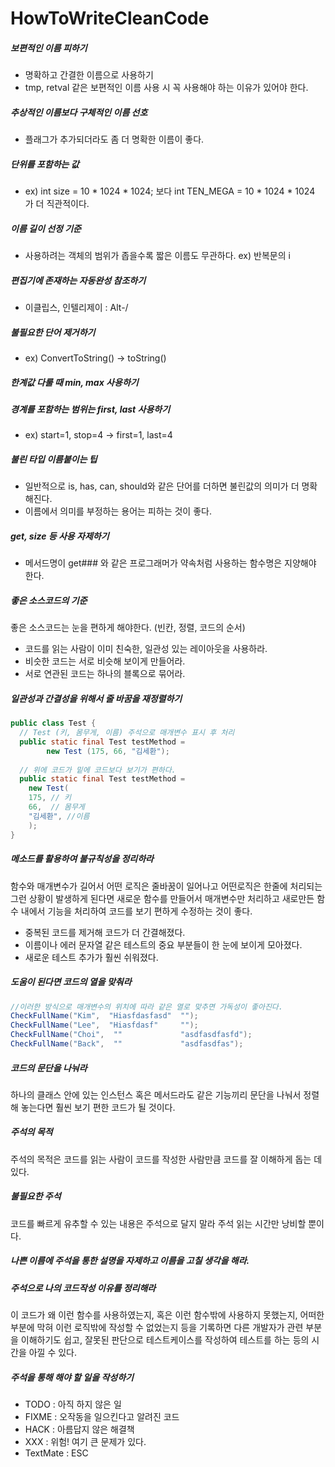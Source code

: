 # HowToWriteCleanCode
##### 보편적인 이름 피하기
- 명확하고 간결한 이름으로 사용하기
- tmp, retval 같은 보편적인 이름 사용 시 꼭 사용해야 하는 이유가 있어야 한다.

##### 추상적인 이름보다 구체적인 이름 선호
- 플래그가 추가되더라도 좀 더 명확한 이름이 좋다.

##### 단위를 포함하는 값
- ex) int size = 10 * 1024 * 1024; 보다 int TEN_MEGA = 10 * 1024 * 1024 가 더 직관적이다.

##### 이름 길이 선정 기준
- 사용하려는 객체의 범위가 좁을수록 짧은 이름도 무관하다. ex) 반복문의 i

##### 편집기에 존재하는 자동완성 참조하기
- 이클립스, 인텔리제이 : Alt-/

##### 불필요한 단어 제거하기
- ex) ConvertToString() -> toString()

##### 한계값 다룰 때 min, max 사용하기

##### 경계를 포함하는 범위는 first, last 사용하기
- ex) start=1, stop=4 -> first=1, last=4

##### 불린 타입 이름붙이는 팁
- 일반적으로 is, has, can, should와 같은 단어를 더하면 불린값의 의미가 더 명확해진다.
- 이름에서 의미를 부정하는 용어는 피하는 것이 좋다.

##### get, size 등 사용 자제하기
- 메서드명이 get### 와 같은 프로그래머가 약속처럼 사용하는 함수명은 지양해야 한다.

##### 좋은 소스코드의 기준
좋은 소스코드는 눈을 편하게 해야한다. (빈칸, 정렬, 코드의 순서)
- 코드를 읽는 사람이 이미 친숙한, 일관성 있는 레이아웃을 사용하라.
- 비슷한 코드는 서로 비슷해 보이게 만들어라.
- 서로 연관된 코드는 하나의 블록으로 묶어라.

##### 일관성과 간결성을 위해서 줄 바꿈을 재정렬하기
```JAVA
public class Test {
  // Test (키, 몸무게, 이름) 주석으로 매개변수 표시 후 처리
  public static final Test testMethod =
        new Test (175, 66, "김세환");
  
  // 위에 코드가 밑에 코드보다 보기가 편하다.
  public static final Test testMethod =
    new Test(
    175, // 키
    66,  // 몸무게
    "김세환", //이름
    );
}
```
##### 메소드를 활용하여 불규칙성을 정리하라
함수와 매개변수가 길어서 어떤 로직은 줄바꿈이 일어나고 어떤로직은 한줄에 처리되는 그런 상황이 발생하게 된다면
새로운 함수를 만들어서 매개변수만 처리하고 새로만든 함수 내에서 기능을 처리하여 코드를 보기 편하게 수정하는 것이 좋다.
- 중복된 코드를 제거해 코드가 더 간결해졌다.
- 이름이나 에러 문자열 같은 테스트의 중요 부분들이 한 눈에 보이게 모아졌다.
- 새로운 테스트 추가가 훨씬 쉬워졌다.

##### 도움이 된다면 코드의 열을 맞춰라
```JAVA
//이러한 방식으로 매개변수의 위치에 따라 같은 열로 맞추면 가독성이 좋아진다.
CheckFullName("Kim",  "Hiasfdasfasd"  "");
CheckFullName("Lee",  "Hiasfdasf"     "");
CheckFullName("Choi",  ""             "asdfasdfasfd");
CheckFullName("Back",  ""             "asdfasdfas");
```

##### 코드의 문단을 나눠라
하나의 클래스 안에 있는 인스턴스 혹은 메서드라도 같은 기능끼리 문단을 나눠서 정렬해 놓는다면 훨씬 보기 편한 코드가 될 것이다.

##### 주석의 목적
주석의 목적은 코드를 읽는 사람이 코드를 작성한 사람만큼 코드를 잘 이해하게 돕는 데 있다.

##### 불필요한 주석
코드를 빠르게 유추할 수 있는 내용은 주석으로 달지 말라 주석 읽는 시간만 낭비할 뿐이다.

##### 나쁜 이름에 주석을 통한 설명을 자제하고 이름을 고칠 생각을 해라.

##### 주석으로 나의 코드작성 이유를 정리해라
이 코드가 왜 이런 함수를 사용하였는지, 혹은 이런 함수밖에 사용하지 못했는지, 어떠한 부분에 막혀 이런 로직밖에 작성할 수 없었는지 등을 기록하면 다른 개발자가 관련 부분을 이해하기도 쉽고,
잘못된 판단으로 테스트케이스를 작성하여 테스트를 하는 등의 시간을 아낄 수 있다.

##### 주석을 통해 해야 할 일을 작성하기
- TODO      : 아직 하지 않은 일
- FIXME     : 오작동을 일으킨다고 알려진 코드
- HACK      : 아름답지 않은 해결책
- XXX       : 위험! 여기 큰 문제가 있다.
- TextMate  : ESC
